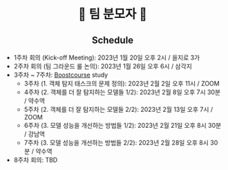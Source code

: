 <h1 align='center'> 🥸 팀 분모자 🥸 </h1>
<h2 align='center'> Schedule </h2>

+ 1주차 회의 (Kick-off Meeting): 2023년 1월 20일 오후 2시 / 을지로 3가
+ 2주차 회의 (팀 그라운드 룰 논의): 2023년 1월 26일 오후 6시 / 삼각지
+ 3주차 ~ 7주차: [Boostcourse](https://www.boostcourse.org/ai341/joinLectures/369549) study
  + 3주차 (1. 객체 탐지 태스크의 문제 정의): 2023년 2월 2일 오후 11시 / ZOOM
  + 4주차 (2. 객체를 더 잘 탐지하는 모델들 1/2): 2023년 2월 8일 오후 7시 30분 / 약수역
  + 5주차 (2. 객체를 더 잘 탐지하는 모델들 2/2): 2023년 2월 13일 오후 7시 / ZOOM
  + 6주차 (3. 모델 성능을 개선하는 방법들 1/2): 2023년 2월 21일 오후 8시 30분 / 강남역
  + 7주차 (3. 모델 성능을 개선하는 방법들 2/2): 2023년 2월 28일 오후 8시 30분 / 약수역
+ 8주차 회의: TBD